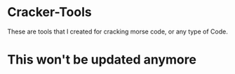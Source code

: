 # Cracker-Tools

These are tools that I created for cracking morse code, or any type of Code.

# This won't be updated anymore
